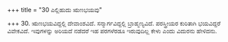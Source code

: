 +++
title = "30 ಎಲ್ಲಿಹುದು ಋಣಭಯವು"

+++
30. ಋಣಭಯವಿದ್ದಲ್ಲಿ ದೇವಾಂಶವಿದೆ. ಸನ್ಮಾರ್ಗವಿದ್ದಲ್ಲಿ ಬ್ರಾಹ್ಮಣ್ಯವಿದೆ. ಪರಸ್ತ್ರೀಯರ ಕುರಿತಾಗಿ ಭಯವಿದ್ದರೆ ವಿವೇಕವಿದೆ. ಇವುಗಳನ್ನು ಅರಿಯದೆ ನಡೆದರೆ ಇಹ ಪರಗಳೆರಡೂ ಇರುವುದಿಲ್ಲ ಕೇಳು ಎಂದು ವಿದುರನು ಹೇಳಿದನು.